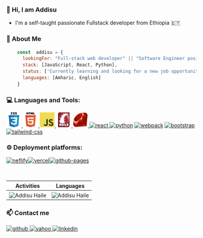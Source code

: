 
### 👋  Hi, I am Addisu  
   - I'm a self-taught passionate Fullstack developer from Ethiopia 🇪🇹

### 👤  About Me

```javascript
    const  addisu = {
      lookingFor: "Full-stack web developer" || "Software Engineer position",
      stack: [JavaScript, React, Python],
      status: ['Currently learning and looking for a new job opportunity],
      languages: [Amharic, English]
    }
```


### 💻  Languages and Tools: 
   
   <p align="left"> <a href="https://www.w3schools.com/css/" target="_blank"> <img src="https://raw.githubusercontent.com/devicons/devicon/master/icons/css3/css3-original-wordmark.svg" alt="css3" width="40" height="40"/> </a> <a href="https://www.w3.org/html/" target="_blank"> <img src="https://raw.githubusercontent.com/devicons/devicon/master/icons/html5/html5-original-wordmark.svg" alt="html5" width="40" height="40"/> </a> <a href="https://developer.mozilla.org/en-US/docs/Web/JavaScript" target="_blank"> <img src="https://raw.githubusercontent.com/devicons/devicon/master/icons/javascript/javascript-original.svg" alt="javascript" width="40" height="40"/> </a> <a href="https://rubyonrails.org" target="_blank"> <img src="https://raw.githubusercontent.com/devicons/devicon/master/icons/rails/rails-original-wordmark.svg" alt="rails" width="40" height="40"/> </a> <a href="https://www.ruby-lang.org/en/" target="_blank"> <img src="https://raw.githubusercontent.com/devicons/devicon/master/icons/ruby/ruby-original.svg" alt="ruby" width="40" height="40"/> </a>  </a> <a href="https://reactjs.org/" target="_blank"> <img src="https://cdn4.iconfinder.com/data/icons/logos-3/600/React.js_logo-512.png" alt="react" width="40" height="40"/> </a> <a href="https://www.python.org/" target="_blank"><img src="https://cdn.worldvectorlogo.com/logos/python-5.svg" alt="python" width="40" height="40"/></a> <a href="https://webpack.js.org/" target="_blank"><img src="https://raw.githubusercontent.com/webpack/media/master/logo/icon.png" alt="webpack" width="40" height="40"/></a> <a href="https://getbootstrap.com/" target="_blank"><img src="https://avatars.githubusercontent.com/u/2918581?s=280&v=4" alt="bootstrap" width="40" height="40"/></a> <a href="https://tailwindcss.com/" target="_blank"><img src="https://seeklogo.com/images/T/tailwind-css-logo-5AD4175897-seeklogo.com.png" alt="tailwind-css" width="40" height="40"/></a </p>
   


### ⚙️ Deployment platforms:
   
  <p><a href="https://www.netlify.com/" target="_blank"><img src="https://seeklogo.com/images/N/netlify-logo-758722CDF4-seeklogo.com.png" alt="neflify" width="40" height="40"/></a><a href="https://vercel.com/" target="_blank"><img src="https://www.svgrepo.com/show/327408/logo-vercel.svg" alt="vercel" width="40" height="40"/></a><a href="https://pages.github.com/" target="_blank"><img src="https://uxwing.com/wp-content/themes/uxwing/download/10-brands-and-social-media/github.png" alt="github-pages" width="40" height="40"/></a></p>

 
 <p align="center">&nbsp;
    
| Activities |   Languages |
| ---------- | ----------- |
 | <img align="center" src="https://github-readme-stats.vercel.app/api?username=Addisu87&show_icons=true&theme=tokyonight" alt="Addisu Haile" width="500" /> | <img align="center" src="https://github-readme-stats.vercel.app/api/top-langs?username=Addisu87&show_icons=true&theme=tokyonight&layout=compact" alt="Addisu Haile" width="410"/>|
</p>

   
### 📫  Contact me 
<p align="left"><a href="https://github.com/Addisu87" target="_blank"><img src="https://uxwing.com/wp-content/themes/uxwing/download/10-brands-and-social-media/github.png" alt="github" width="40" height="40"/> </a> <a href="addisu.haile@yahoo.com" target="_blank"><img src="https://icons-for-free.com/download-icon-home+internet+page+search+website+yahoo+icon-1320192781341661707_0.svg" alt="yahoo" width="40" height="40"/> </a> <a href="https://www.linkedin.com/in/addisu-tedla-8b4a10143/" target="_blank"><img src="https://brandlogos.net/wp-content/uploads/2016/06/linkedin-logo.png" alt="linkedin" width="40" height="40"/> </a> </p>


<!--
**Addisu87/Addisu87** is a ✨ _special_ ✨ repository because its `README.md` (this file) appears on your GitHub profile.

Here are some ideas to get you started:

- 🔭 I’m currently working on ...
- 🌱 I’m currently learning ...
- 👯 I’m looking to collaborate on ...
- 🤔 I’m looking for help with ...
- 💬 Ask me about ...
- 📫 How to reach me: ...
- 😄 Pronouns: ...
- ⚡ Fun fact: ...
-->

